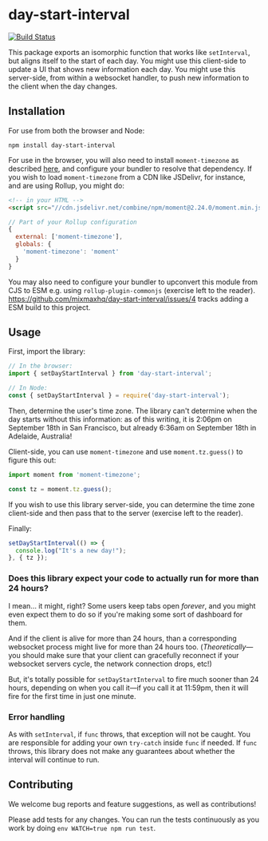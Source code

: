 # day-start-interval

[![Build Status](https://travis-ci.com/mixmaxhq/day-start-interval.svg?branch=master)](https://travis-ci.com/mixmaxhq/day-start-interval)

This package exports an isomorphic function that works like `setInterval`, but aligns itself to the
start of each day. You might use this client-side to update a UI that shows new information each
day. You might use this server-side, from within a websocket handler, to push new information to the
client when the day changes.

## Installation

For use from both the browser and Node:

`npm install day-start-interval`

For use in the browser, you will also need to install `moment-timezone` as described
[here](https://momentjs.com/timezone/docs/#/use-it/browser/), and configure your bundler to resolve
that dependency. If you wish to load `moment-timezone` from a CDN like JSDelivr, for instance, and
are using Rollup, you might do:

```html
<!-- in your HTML -->
<script src="//cdn.jsdelivr.net/combine/npm/moment@2.24.0/moment.min.js,npm/moment-timezone@0.5.26/builds/moment-timezone-with-data.min.js"></script>
```

```js
// Part of your Rollup configuration
{
  external: ['moment-timezone'],
  globals: {
    'moment-timezone': 'moment'
  }
}
```

You may also need to configure your bundler to upconvert this module from CJS to ESM e.g. using
`rollup-plugin-commonjs` (exercise left to the reader). https://github.com/mixmaxhq/day-start-interval/issues/4
tracks adding a ESM build to this project.

## Usage

First, import the library:

```js
// In the browser:
import { setDayStartInterval } from 'day-start-interval';
```

```js
// In Node:
const { setDayStartInterval } = require('day-start-interval');
```

Then, determine the user's time zone. The library can't determine when the day starts without this
information: as of this writing, it is 2:06pm on September 18th in San Francisco, but already
6:36am on September 18th in Adelaide, Australia!

Client-side, you can use `moment-timezone` and use `moment.tz.guess()` to figure this out:

```js
import moment from 'moment-timezone';

const tz = moment.tz.guess();
```

If you wish to use this library server-side, you can determine the time zone client-side and then
pass that to the server (exercise left to the reader).

Finally:

```js
setDayStartInterval(() => {
  console.log("It's a new day!");
}, { tz });
```

### Does this library expect your code to actually run for more than 24 hours?

I mean… it might, right? Some users keep tabs open _forever_, and you might even expect them to do
so if you're making some sort of dashboard for them.

And if the client is alive for more than 24 hours, than a corresponding websocket process might
live for more than 24 hours too. (_Theoretically_&mdash;you should make sure that your client can
gracefully reconnect if your websocket servers cycle, the network connection drops, etc!)

But, it's totally possible for `setDayStartInterval` to fire much sooner than 24 hours, depending
on when you call it&mdash;if you call it at 11:59pm, then it will fire for the first time in just
one minute.

### Error handling

As with `setInterval`, if `func` throws, that exception will not be caught. You are responsible
for adding your own `try-catch` inside `func` if needed. If `func` throws, this library does not
make any guarantees about whether the interval will continue to run.

## Contributing

We welcome bug reports and feature suggestions, as well as contributions!

Please add tests for any changes. You can run the tests continuously as you work by doing `env
WATCH=true npm run test`.
